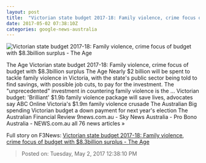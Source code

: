 ```yaml
---
layout: post
title:  "Victorian state budget 2017-18: Family violence, crime focus of budget with $8.3billion surplus - The Age"
date: 2017-05-02 07:38:10Z
categories: google-news-australia
---
```


![Victorian state budget 2017-18: Family violence, crime focus of budget with $8.3billion surplus - The Age](http://www.theage.com.au/content/dam/images/g/v/w/4/4/l/image.related.socialLead.620x349.gvw8n9.png/1493711793186.jpg)

The Age Victorian state budget 2017-18: Family violence, crime focus of budget with $8.3billion surplus The Age Nearly $2 billion will be spent to tackle family violence in Victoria, with the state's public sector being told to find savings, with possible job cuts, to pay for the investment. The "unprecedented" investment in countering family violence is the ... Victorian budget: 'Brilliant' $1.9b family violence package will save lives, advocates say ABC Online Victoria's $1.9m family violence crusade The Australian Big spending Victorian budget a down payment for next year's election The Australian Financial Review 9news.com.au - Sky News Australia - Pro Bono Australia - NEWS.com.au all 76 news articles »


Full story on F3News: [Victorian state budget 2017-18: Family violence, crime focus of budget with $8.3billion surplus - The Age](http://www.f3nws.com/n/zCCMqB)

> Posted on: Tuesday, May 2, 2017 12:38:10 PM
